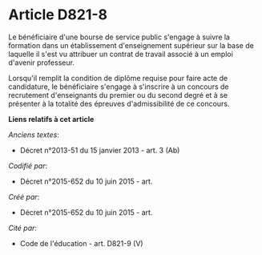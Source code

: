 # Article D821-8

Le bénéficiaire d'une bourse de service public s'engage à suivre la formation dans un établissement d'enseignement supérieur
sur la base de laquelle il s'est vu attribuer un contrat de travail associé à un emploi d'avenir professeur.

Lorsqu'il remplit la condition de diplôme requise pour faire acte de candidature, le bénéficiaire s'engage à s'inscrire à un
concours de recrutement d'enseignants du premier ou du second degré et à se présenter à la totalité des épreuves
d'admissibilité de ce concours.

**Liens relatifs à cet article**

_Anciens textes_:

  - Décret n°2013-51 du 15 janvier 2013 - art. 3 (Ab)

_Codifié par_:

  - Décret n°2015-652 du 10 juin 2015 - art.

_Créé par_:

  - Décret n°2015-652 du 10 juin 2015 - art.

_Cité par_:

  - Code de l'éducation - art. D821-9 (V)
